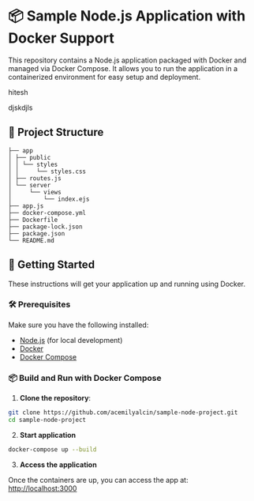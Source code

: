 # 📦 Sample Node.js Application with Docker Support

This repository contains a Node.js application packaged with Docker and managed via Docker Compose. It allows you to run the application in a containerized environment for easy setup and deployment.

hitesh

djskdjls


## 📁 Project Structure
```
├── app
│ ├── public
│ │ └── styles
│ │     └── styles.css
│ ├── routes.js
│ └── server
│     └── views
│         └── index.ejs
├── app.js
├── docker-compose.yml
├── Dockerfile
├── package-lock.json
├── package.json
└── README.md
```


## 🚀 Getting Started

These instructions will get your application up and running using Docker.

### 🛠️ Prerequisites

Make sure you have the following installed:

- [Node.js](https://nodejs.org/) (for local development)
- [Docker](https://www.docker.com/get-started)
- [Docker Compose](https://docs.docker.com/compose/)

### 📦 Build and Run with Docker Compose

1. **Clone the repository**:

```bash
git clone https://github.com/acemilyalcin/sample-node-project.git
cd sample-node-project
```

2. **Start application**

```bash
docker-compose up --build
```

3. **Access the application**

Once the containers are up, you can access the app at: [http://localhost:3000](http://localhost:3000)
